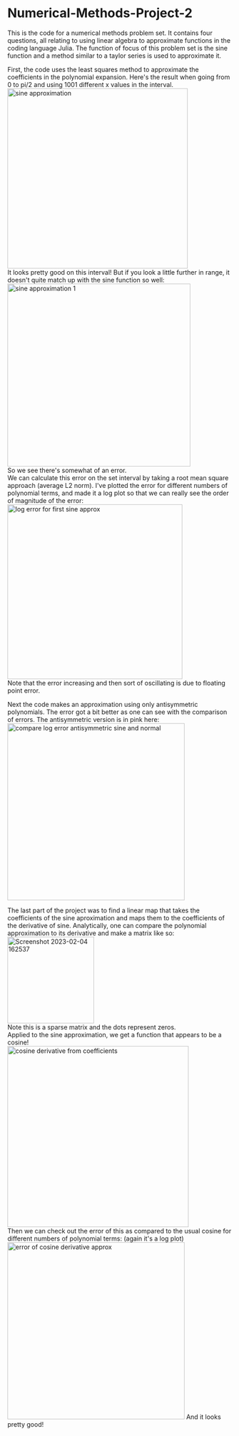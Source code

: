 # Numerical-Methods-Project-2

This is the code for a numerical methods problem set. It contains four questions, all relating to using linear algebra to approximate functions in the coding language Julia. The function of focus of this problem set is the sine function and a method similar to a taylor series is used to approximate it.  

First, the code uses the least squares method to approximate the coefficients in the polynomial expansion. Here's the result when going from 0 to pi/2 and using 1001 different x values in the interval. 
<img width="404" alt="sine approximation" src="https://user-images.githubusercontent.com/69444009/216791144-d6bfc0c1-9e96-4fff-a143-db28b13de19b.png">   
It looks pretty good on this interval! But if you look a little further in range, it doesn't quite match up with the sine function so well:
<img width="410" alt="sine approximation 1" src="https://user-images.githubusercontent.com/69444009/216791161-5a1a4291-e94c-4206-8f9a-2f87cb637aa1.png">   
So we see there's somewhat of an error.   
We can calculate this error on the set interval by taking a root mean square approach (average L2 norm). I've plotted the error for different numbers of polynomial terms, and made it a log plot so that we can really see the order of magnitude of the error:   
<img width="392" alt="log error for first sine approx" src="https://user-images.githubusercontent.com/69444009/216791367-a40e60ff-eff6-4381-b497-db8deca9bd9d.png">    
Note that the error increasing and then sort of oscillating is due to floating point error.

Next the code makes an approximation using only antisymmetric polynomials. The error got a bit better as one can see with the comparison of errors. The antisymmetric version is in pink here:   
<img width="397" alt="compare log error antisymmetric sine and normal" src="https://user-images.githubusercontent.com/69444009/216791532-ff4fc4df-bf85-474a-89e7-592661705f8f.png">   

The last part of the project was to find a linear map that takes the coefficients of the sine aproximation and maps them to the coefficients of the derivative of sine. Analytically, one can compare the polynomial approximation to its derivative and make a matrix like so:   
<img width="194" alt="Screenshot 2023-02-04 162537" src="https://user-images.githubusercontent.com/69444009/216791568-99822f42-ba9d-4427-822a-294c63df0504.png">   
Note this is a sparse matrix and the dots represent zeros.   
Applied to the sine approximation, we get a function that appears to be a cosine!   
<img width="406" alt="cosine derivative from coefficients" src="https://user-images.githubusercontent.com/69444009/216791662-9dc97d2e-6e87-4b25-94d4-17418103b53c.png">    
Then we can check out the error of this as compared to the usual cosine for different numbers of polynomial terms: (again it's a log plot)   
<img width="397" alt="error of cosine derivative approx" src="https://user-images.githubusercontent.com/69444009/216791743-fcfa9547-4405-44ab-ac11-089f524c051c.png">
And it looks pretty good!
